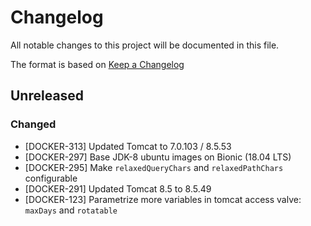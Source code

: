 # Changelog

All notable changes to this project will be documented in this file.

The format is based on [Keep a Changelog](http://keepachangelog.com/en/1.0.0/)

## Unreleased

### Changed

* [DOCKER-313] Updated Tomcat to 7.0.103 / 8.5.53 
* [DOCKER-297] Base JDK-8 ubuntu images on Bionic (18.04 LTS)
* [DOCKER-295] Make `relaxedQueryChars` and `relaxedPathChars` configurable
* [DOCKER-291] Updated Tomcat 8.5 to 8.5.49
* [DOCKER-123] Parametrize more variables in tomcat access valve: `maxDays` and `rotatable`
